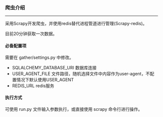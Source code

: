 ### 爬虫介绍
***

采用Scrapy开发爬虫，并使用redis替代进程管道进行管理(Scrapy-redis)。

目前20分钟获取一次数据。

#### 必备配置项

需要在 gather/settings.py 中修改。

* SQLALCHEMY_DATABASE_URI  数据库连接
* USER_AGENT_FILE  文件路径，随机选择文件中内容作为user-agent，不配置情况下默认使用USER_AGENT
* REDIS_URL  redis服务

#### 执行方式

可使用 run.py 文件输入参数执行，或直接使用 scrapy 命令行进行操作。